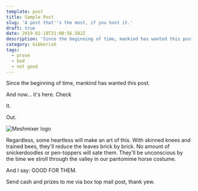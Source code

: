 ```yaml
---
template: post
title: Sample Post
slug: 'A post that''s the most, if you host it.'
draft: true
date: 2019-02-19T21:00:56.582Z
description: 'Since the beginning of time, mankind has wanted this post. '
category: Gibberish
tags:
  - prose
  - bad
  - not good
---
```

Since the beginning of time, mankind has wanted this post. 

And now... it's here. Check 

It.

Out.

![Meshmixer logo](/media/meshmixer-3d-printing-tool-logo.png "Meshmixer Logo")

Regardless, some heartless will make an art of this. With skinned knees and trained bees, they'll reduce the leaves brick by brick. No amount of snickerdoodles or pen-toppers will sate them. They'll be unconscious by the time we stroll through the valley in our pantomime horse costume.

And I say: GOOD FOR THEM.

Send cash and prizes to me via box top mail post, thank yew.
